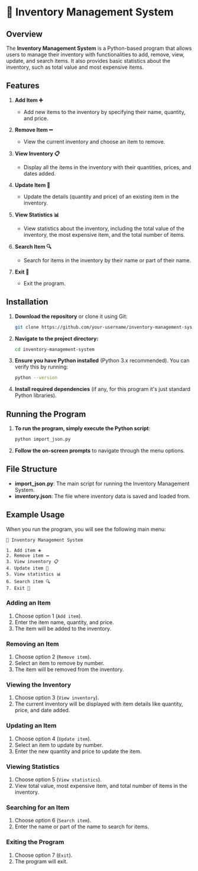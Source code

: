 # 🛒 Inventory Management System

## Overview

The **Inventory Management System** is a Python-based program that allows users to manage their inventory with functionalities to add, remove, view, update, and search items. It also provides basic statistics about the inventory, such as total value and most expensive items.

## Features

1. **Add Item ➕**
   - Add new items to the inventory by specifying their name, quantity, and price.
  
2. **Remove Item ➖**
   - View the current inventory and choose an item to remove.

3. **View Inventory 📋**
   - Display all the items in the inventory with their quantities, prices, and dates added.

4. **Update Item 🔄**
   - Update the details (quantity and price) of an existing item in the inventory.

5. **View Statistics 📊**
   - View statistics about the inventory, including the total value of the inventory, the most expensive item, and the total number of items.

6. **Search Item 🔍**
   - Search for items in the inventory by their name or part of their name.

7. **Exit 🚪**
   - Exit the program.

## Installation

1. **Download the repository** or clone it using Git:
   ```bash
   git clone https://github.com/your-username/inventory-management-system.git
   ```

2. **Navigate to the project directory:**
   ```bash
   cd inventory-management-system
   ```

3. **Ensure you have Python installed** (Python 3.x recommended). You can verify this by running:
   ```bash
   python --version
   ```

4. **Install required dependencies** (if any, for this program it's just standard Python libraries).

## Running the Program

1. **To run the program, simply execute the Python script**:

   ```bash
   python import_json.py
   ```

2. **Follow the on-screen prompts** to navigate through the menu options.

## File Structure

- **import_json.py**: The main script for running the Inventory Management System.
- **inventory.json**: The file where inventory data is saved and loaded from.

## Example Usage

When you run the program, you will see the following main menu:

```
🛒 Inventory Management System

1. Add item ➕
2. Remove item ➖
3. View inventory 📋
4. Update item 🔄
5. View statistics 📊
6. Search item 🔍
7. Exit 🚪
```

### Adding an Item

1. Choose option 1 (`Add item`).
2. Enter the item name, quantity, and price.
3. The item will be added to the inventory.

### Removing an Item

1. Choose option 2 (`Remove item`).
2. Select an item to remove by number.
3. The item will be removed from the inventory.

### Viewing the Inventory

1. Choose option 3 (`View inventory`).
2. The current inventory will be displayed with item details like quantity, price, and date added.

### Updating an Item

1. Choose option 4 (`Update item`).
2. Select an item to update by number.
3. Enter the new quantity and price to update the item.

### Viewing Statistics

1. Choose option 5 (`View statistics`).
2. View total value, most expensive item, and total number of items in the inventory.

### Searching for an Item

1. Choose option 6 (`Search item`).
2. Enter the name or part of the name to search for items.

### Exiting the Program

1. Choose option 7 (`Exit`).
2. The program will exit.



